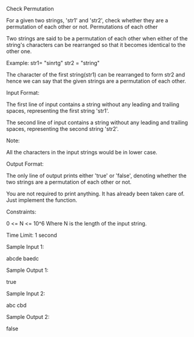Check Permutation

For a given two strings, 'str1' and 'str2', check whether they are a permutation of each other or not.
Permutations of each other

Two strings are said to be a permutation of each other when either of the string's characters can be rearranged so that it becomes identical to the other one.

Example: 
str1= "sinrtg" 
str2 = "string"

The character of the first string(str1) can be rearranged to form str2 and hence we can say that the given strings are a permutation of each other.

Input Format:

The first line of input contains a string without any leading and trailing spaces, representing the first string 'str1'.

The second line of input contains a string without any leading and trailing spaces, representing the second string 'str2'.

Note:

All the characters in the input strings would be in lower case.

Output Format:

The only line of output prints either 'true' or 'false', denoting whether the two strings are a permutation of each other or not.

You are not required to print anything. It has already been taken care of. Just implement the function. 

Constraints:

0 <= N <= 10^6
Where N is the length of the input string.

Time Limit: 1 second

Sample Input 1:

abcde
baedc

Sample Output 1:

true

Sample Input 2:

abc
cbd

Sample Output 2:

false

